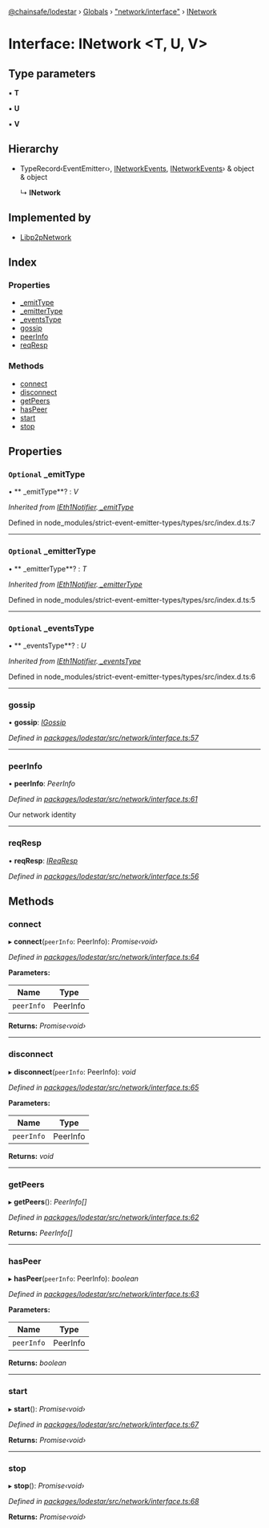 [@chainsafe/lodestar](../README.md) › [Globals](../globals.md) › ["network/interface"](../modules/_network_interface_.md) › [INetwork](_network_interface_.inetwork.md)

# Interface: INetwork <**T, U, V**>

## Type parameters

▪ **T**

▪ **U**

▪ **V**

## Hierarchy

* TypeRecord‹EventEmitter‹›, [INetworkEvents](_network_interface_.inetworkevents.md), [INetworkEvents](_network_interface_.inetworkevents.md)› & object & object

  ↳ **INetwork**

## Implemented by

* [Libp2pNetwork](../classes/_network_network_.libp2pnetwork.md)

## Index

### Properties

* [ _emitType](_network_interface_.inetwork.md#optional--_emittype)
* [ _emitterType](_network_interface_.inetwork.md#optional--_emittertype)
* [ _eventsType](_network_interface_.inetwork.md#optional--_eventstype)
* [gossip](_network_interface_.inetwork.md#gossip)
* [peerInfo](_network_interface_.inetwork.md#peerinfo)
* [reqResp](_network_interface_.inetwork.md#reqresp)

### Methods

* [connect](_network_interface_.inetwork.md#connect)
* [disconnect](_network_interface_.inetwork.md#disconnect)
* [getPeers](_network_interface_.inetwork.md#getpeers)
* [hasPeer](_network_interface_.inetwork.md#haspeer)
* [start](_network_interface_.inetwork.md#start)
* [stop](_network_interface_.inetwork.md#stop)

## Properties

### `Optional`  _emitType

• ** _emitType**? : *V*

*Inherited from [IEth1Notifier](_eth1_interface_.ieth1notifier.md).[ _emitType](_eth1_interface_.ieth1notifier.md#optional--_emittype)*

Defined in node_modules/strict-event-emitter-types/types/src/index.d.ts:7

___

### `Optional`  _emitterType

• ** _emitterType**? : *T*

*Inherited from [IEth1Notifier](_eth1_interface_.ieth1notifier.md).[ _emitterType](_eth1_interface_.ieth1notifier.md#optional--_emittertype)*

Defined in node_modules/strict-event-emitter-types/types/src/index.d.ts:5

___

### `Optional`  _eventsType

• ** _eventsType**? : *U*

*Inherited from [IEth1Notifier](_eth1_interface_.ieth1notifier.md).[ _eventsType](_eth1_interface_.ieth1notifier.md#optional--_eventstype)*

Defined in node_modules/strict-event-emitter-types/types/src/index.d.ts:6

___

###  gossip

• **gossip**: *[IGossip](_network_gossip_interface_.igossip.md)*

*Defined in [packages/lodestar/src/network/interface.ts:57](https://github.com/ChainSafe/lodestar/blob/4796680/packages/lodestar/src/network/interface.ts#L57)*

___

###  peerInfo

• **peerInfo**: *PeerInfo*

*Defined in [packages/lodestar/src/network/interface.ts:61](https://github.com/ChainSafe/lodestar/blob/4796680/packages/lodestar/src/network/interface.ts#L61)*

Our network identity

___

###  reqResp

• **reqResp**: *[IReqResp](_network_interface_.ireqresp.md)*

*Defined in [packages/lodestar/src/network/interface.ts:56](https://github.com/ChainSafe/lodestar/blob/4796680/packages/lodestar/src/network/interface.ts#L56)*

## Methods

###  connect

▸ **connect**(`peerInfo`: PeerInfo): *Promise‹void›*

*Defined in [packages/lodestar/src/network/interface.ts:64](https://github.com/ChainSafe/lodestar/blob/4796680/packages/lodestar/src/network/interface.ts#L64)*

**Parameters:**

Name | Type |
------ | ------ |
`peerInfo` | PeerInfo |

**Returns:** *Promise‹void›*

___

###  disconnect

▸ **disconnect**(`peerInfo`: PeerInfo): *void*

*Defined in [packages/lodestar/src/network/interface.ts:65](https://github.com/ChainSafe/lodestar/blob/4796680/packages/lodestar/src/network/interface.ts#L65)*

**Parameters:**

Name | Type |
------ | ------ |
`peerInfo` | PeerInfo |

**Returns:** *void*

___

###  getPeers

▸ **getPeers**(): *PeerInfo[]*

*Defined in [packages/lodestar/src/network/interface.ts:62](https://github.com/ChainSafe/lodestar/blob/4796680/packages/lodestar/src/network/interface.ts#L62)*

**Returns:** *PeerInfo[]*

___

###  hasPeer

▸ **hasPeer**(`peerInfo`: PeerInfo): *boolean*

*Defined in [packages/lodestar/src/network/interface.ts:63](https://github.com/ChainSafe/lodestar/blob/4796680/packages/lodestar/src/network/interface.ts#L63)*

**Parameters:**

Name | Type |
------ | ------ |
`peerInfo` | PeerInfo |

**Returns:** *boolean*

___

###  start

▸ **start**(): *Promise‹void›*

*Defined in [packages/lodestar/src/network/interface.ts:67](https://github.com/ChainSafe/lodestar/blob/4796680/packages/lodestar/src/network/interface.ts#L67)*

**Returns:** *Promise‹void›*

___

###  stop

▸ **stop**(): *Promise‹void›*

*Defined in [packages/lodestar/src/network/interface.ts:68](https://github.com/ChainSafe/lodestar/blob/4796680/packages/lodestar/src/network/interface.ts#L68)*

**Returns:** *Promise‹void›*
